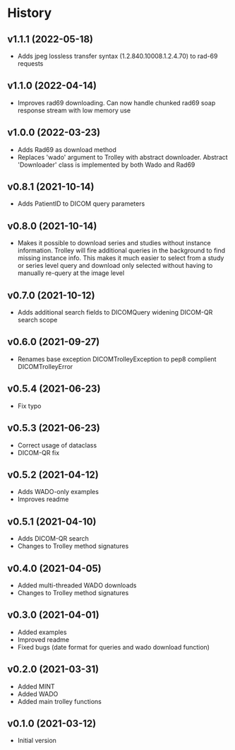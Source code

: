 # History
## v1.1.1 (2022-05-18)
* Adds jpeg lossless transfer syntax (1.2.840.10008.1.2.4.70) to rad-69 requests 

## v1.1.0 (2022-04-14)
* Improves rad69 downloading. Can now handle chunked rad69 soap response stream with low memory use  

## v1.0.0 (2022-03-23)
* Adds Rad69 as download method 
* Replaces 'wado' argument to Trolley with abstract downloader. Abstract 'Downloader' class is implemented by both Wado and Rad69  

## v0.8.1 (2021-10-14)
* Adds PatientID to DICOM query parameters

## v0.8.0 (2021-10-14)

* Makes it possible to download series and studies without instance information. 
  Trolley will fire additional queries in the background to find missing instance info.
  This makes it much easier to select from a study or series level query and download only 
  selected without having to manually re-query at the image level

## v0.7.0 (2021-10-12)

* Adds additional search fields to DICOMQuery widening DICOM-QR search scope

## v0.6.0 (2021-09-27)

* Renames base exception DICOMTrolleyException to pep8 complient DICOMTrolleyError

## v0.5.4 (2021-06-23)

* Fix typo

## v0.5.3 (2021-06-23)

* Correct usage of dataclass
* DICOM-QR fix

## v0.5.2 (2021-04-12)

* Adds WADO-only examples 
* Improves readme

## v0.5.1 (2021-04-10)

* Adds DICOM-QR search
* Changes to Trolley method signatures

## v0.4.0 (2021-04-05)

* Added multi-threaded WADO downloads 
* Changes to Trolley method signatures


## v0.3.0 (2021-04-01)

* Added examples
* Improved readme
* Fixed bugs (date format for queries and wado download function) 


## v0.2.0 (2021-03-31)

* Added MINT 
* Added WADO 
* Added main trolley functions

## v0.1.0 (2021-03-12)

* Initial version